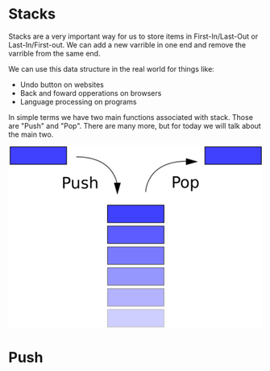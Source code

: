 # Stacks

Stacks are a very important way for us to store items in First-In/Last-Out or Last-In/First-out. We can add a new varrible in one end and remove the varrible from the same end.

We can use this data structure in the real world for things like:

* Undo button on websites
* Back and foward opperations on browsers
* Language processing on programs

In simple terms we have two main functions associated with stack. Those are "Push" and "Pop". There are many more, but for today we will talk about the main two.

![Stack](Stackpicture.png)

# Push
